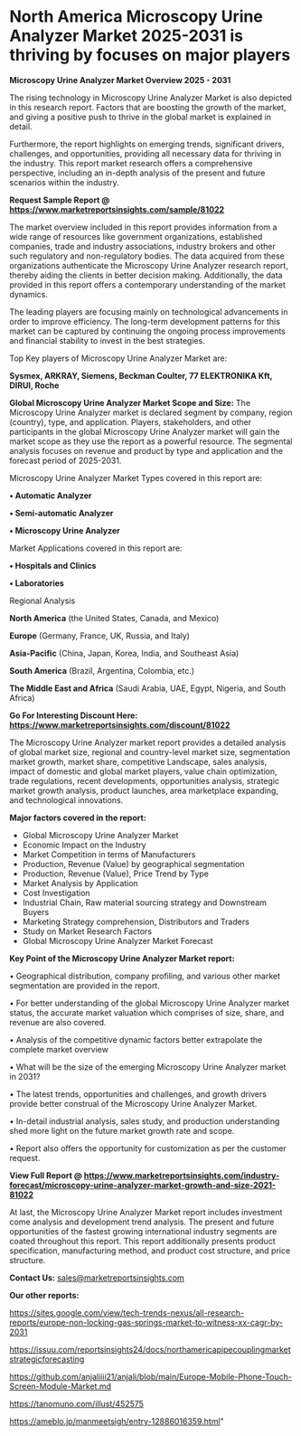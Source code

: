  # North America Microscopy Urine Analyzer Market 2025-2031 is thriving by focuses on major players

<Strong> Microscopy Urine Analyzer Market Overview 2025 - 2031</strong>

The rising technology in Microscopy Urine Analyzer Market is also depicted in this research report. Factors that are boosting the growth of the market, and giving a positive push to thrive in the global market is explained in detail.

Furthermore, the report highlights on emerging trends, significant drivers, challenges, and opportunities, providing all necessary data for thriving in the industry. This report market research offers a comprehensive perspective, including an in-depth analysis of the present and future scenarios within the industry.

<strong>Request Sample Report @ <a href=https://www.marketreportsinsights.com/sample/81022>https://www.marketreportsinsights.com/sample/81022</a></strong>

The market overview included in this report provides information from a wide range of resources like government organizations, established companies, trade and industry associations, industry brokers and other such regulatory and non-regulatory bodies. The data acquired from these organizations authenticate the Microscopy Urine Analyzer research report, thereby aiding the clients in better decision making. Additionally, the data provided in this report offers a contemporary understanding of the market dynamics.

The leading players are focusing mainly on technological advancements in order to improve efficiency. The long-term development patterns for this market can be captured by continuing the ongoing process improvements and financial stability to invest in the best strategies.

Top Key players of Microscopy Urine Analyzer Market are:

<strong>Sysmex, ARKRAY, Siemens, Beckman Coulter, 77 ELEKTRONIKA Kft, DIRUI, Roche</strong>

<strong><b>Global Microscopy Urine Analyzer Market Scope and Size:</b></strong>
The Microscopy Urine Analyzer market is declared segment by company, region (country), type, and application. Players, stakeholders, and other participants in the global Microscopy Urine Analyzer market will gain the market scope as they use the report as a powerful resource. The segmental analysis focuses on revenue and product by type and application and the forecast period of 2025-2031.

Microscopy Urine Analyzer Market Types covered in this report are:

<strong>• Automatic Analyzer

• Semi-automatic Analyzer

• Microscopy Urine Analyzer</strong>

Market Applications covered in this report are:

<strong>• Hospitals and Clinics

• Laboratories</strong> 

Regional Analysis

<strong>North America</strong> (the United States, Canada, and Mexico)

<strong>Europe</strong> (Germany, France, UK, Russia, and Italy)

<strong>Asia-Pacific</strong> (China, Japan, Korea, India, and Southeast Asia)

<strong>South America</strong> (Brazil, Argentina, Colombia, etc.)

<strong>The Middle East and Africa</strong> (Saudi Arabia, UAE, Egypt, Nigeria, and South Africa)

<strong>Go For Interesting Discount Here: <a href=https://www.marketreportsinsights.com/discount/81022>https://www.marketreportsinsights.com/discount/81022</a></strong>

The Microscopy Urine Analyzer market report provides a detailed analysis of global market size, regional and country-level market size, segmentation market growth, market share, competitive Landscape, sales analysis, impact of domestic and global market players, value chain optimization, trade regulations, recent developments, opportunities analysis, strategic market growth analysis, product launches, area marketplace expanding, and technological innovations.

<strong><b>Major factors covered in the report:</b></strong>
<ul>
  <li>Global Microscopy Urine Analyzer Market </li>
  <li>Economic Impact on the Industry</li>
  <li>Market Competition in terms of Manufacturers</li>
  <li>Production, Revenue (Value) by geographical segmentation</li>
  <li>Production, Revenue (Value), Price Trend by Type</li>
  <li>Market Analysis by Application</li>
  <li>Cost Investigation</li>
  <li>Industrial Chain, Raw material sourcing strategy and Downstream Buyers</li>
  <li>Marketing Strategy comprehension, Distributors and Traders</li>
  <li>Study on Market Research Factors</li>
  <li>Global Microscopy Urine Analyzer Market Forecast</li>
</ul>

<strong><b>Key Point of the Microscopy Urine Analyzer Market report:</b></strong>

• Geographical distribution, company profiling, and various other market segmentation are provided in the report.

• For better understanding of the global Microscopy Urine Analyzer market status, the accurate market valuation which comprises of size, share, and revenue are also covered.

• Analysis of the competitive dynamic factors better extrapolate the complete market overview

• What will be the size of the emerging Microscopy Urine Analyzer market in 2031?

• The latest trends, opportunities and challenges, and growth drivers provide better construal of the Microscopy Urine Analyzer Market.

• In-detail industrial analysis, sales study, and production understanding shed more light on the future market growth rate and scope.

• Report also offers the opportunity for customization as per the customer request.

<strong><b>View Full Report @ <a href=https://www.marketreportsinsights.com/industry-forecast/microscopy-urine-analyzer-market-growth-and-size-2021-81022>https://www.marketreportsinsights.com/industry-forecast/microscopy-urine-analyzer-market-growth-and-size-2021-81022</a></b></strong>


At last, the Microscopy Urine Analyzer Market report includes investment come analysis and development trend analysis. The present and future opportunities of the fastest growing international industry segments are coated throughout this report. This report additionally presents product specification, manufacturing method, and product cost structure, and price structure.

<strong>Contact Us:</strong>
sales@marketreportsinsights.com

<strong>Our other reports:</strong>

<a href=https://sites.google.com/view/tech-trends-nexus/all-research-reports/europe-non-locking-gas-springs-market-to-witness-xx-cagr-by-2031>https://sites.google.com/view/tech-trends-nexus/all-research-reports/europe-non-locking-gas-springs-market-to-witness-xx-cagr-by-2031</a>

<a href=https://issuu.com/reportsinsights24/docs/northamericapipecouplingmarketstrategicforecasting>https://issuu.com/reportsinsights24/docs/northamericapipecouplingmarketstrategicforecasting</a>

<a href=https://github.com/anjaliiii21/anjali/blob/main/Europe-Mobile-Phone-Touch-Screen-Module-Market.md>https://github.com/anjaliiii21/anjali/blob/main/Europe-Mobile-Phone-Touch-Screen-Module-Market.md</a>

<a href=https://tanomuno.com/illust/452575>https://tanomuno.com/illust/452575</a>

<a href=https://ameblo.jp/manmeetsigh/entry-12886016359.html>https://ameblo.jp/manmeetsigh/entry-12886016359.html</a>"
